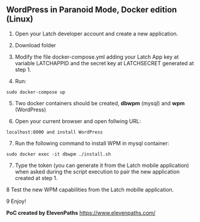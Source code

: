## WordPress in Paranoid Mode, Docker edition (Linux)

1. Open your Latch developer account and create a new application. 


2. Download folder


3. Modify the file docker-compose.yml adding your Latch App key at variable LATCHAPPID and the secret key at LATCHSECRET generated at step 1.


4. Run:
```
sudo docker-compose up
```


5. Two docker containers should be created, **dbwpm** (mysql) and **wpm** (WordPress) 


6. Open your current browser and open follwing URL:
```
localhost:8000 and install WordPress
```

7. Run the following command to install WPM in mysql container:
```
sudo docker exec -it dbwpm ./install.sh
```


7. Type the token (you can generate it from the Latch mobile application) when asked during the script execution to pair the new application created at step 1.


8 Test the new WPM capabilities from the Latch mobille application.


9 Enjoy!


**PoC created by ElevenPaths**
https://www.elevenpaths.com/
